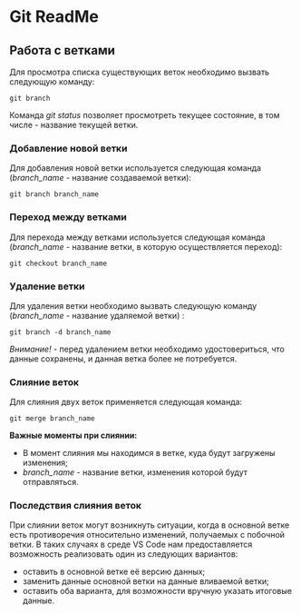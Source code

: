 # Git ReadMe

## Работа с ветками

Для просмотра списка существующих веток необходимо вызвать следующую команду:

    git branch

Команда *git status* позволяет просмотреть текущее состояние, в том числе - название текущей ветки.

### Добавление новой ветки

Для добавления новой ветки используется следующая команда (*branch_name* - название создаваемой ветки):

    git branch branch_name

### Переход между ветками

Для перехода между ветками используется следующая команда (*branch_name* - название ветки, в которую осуществляется переход):

    git checkout branch_name

### Удаление ветки

Для удаления ветки необходимо вызвать следующую команду (*branch_name* - название удаляемой ветки) :

    git branch -d branch_name

*Внимание!* - перед удалением ветки необходимо удостовериться, что данные сохранены, и данная ветка более не потребуется.

### Слияние веток

Для слияния двух веток применяется следующая команда:

    git merge branch_name

**Важные моменты при слиянии:**
* В момент слияния  мы находимся в ветке, куда будут загружены изменения;
* *branch_name* - название ветки, изменения которой будут отправляться.

### Последствия слияния веток
При слиянии веток могут возникнуть ситуации, когда в основной ветке есть противоречия относительно изменений, получаемых с побочной ветки. В таких случаях в среде VS Code нам предоставляется возможность реализовать один из следующих вариантов:

* оставить в основной ветке её версию данных;
* заменить данные основной ветки на данные вливаемой ветки;
* оставить оба варианта, для возможности вручную указать итоговые данные.
